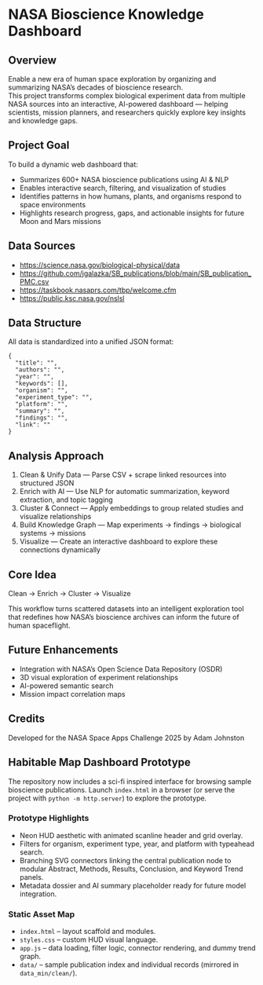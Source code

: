 # NASA Bioscience Knowledge Dashboard

## Overview

Enable a new era of human space exploration by organizing and summarizing NASA’s decades of bioscience research.  
This project transforms complex biological experiment data from multiple NASA sources into an interactive, AI-powered dashboard — helping scientists, mission planners, and researchers quickly explore key insights and knowledge gaps.

## Project Goal

To build a dynamic web dashboard that:

- Summarizes 600+ NASA bioscience publications using AI & NLP  
- Enables interactive search, filtering, and visualization of studies  
- Identifies patterns in how humans, plants, and organisms respond to space environments  
- Highlights research progress, gaps, and actionable insights for future Moon and Mars missions  

## Data Sources

- <https://science.nasa.gov/biological-physical/data>  
- <https://github.com/jgalazka/SB_publications/blob/main/SB_publication_PMC.csv>
- <https://taskbook.nasaprs.com/tbp/welcome.cfm>
- <https://public.ksc.nasa.gov/nslsl>

## Data Structure

All data is standardized into a unified JSON format:

```
{
  "title": "",
  "authors": "",
  "year": "",
  "keywords": [],
  "organism": "",
  "experiment_type": "",
  "platform": "",
  "summary": "",
  "findings": "",
  "link": ""
}
```

## Analysis Approach

1. Clean & Unify Data — Parse CSV + scrape linked resources into structured JSON  
2. Enrich with AI — Use NLP for automatic summarization, keyword extraction, and topic tagging  
3. Cluster & Connect — Apply embeddings to group related studies and visualize relationships  
4. Build Knowledge Graph — Map experiments → findings → biological systems → missions  
5. Visualize — Create an interactive dashboard to explore these connections dynamically  

## Core Idea

Clean → Enrich → Cluster → Visualize  

This workflow turns scattered datasets into an intelligent exploration tool that redefines how NASA’s bioscience archives can inform the future of human spaceflight.

## Future Enhancements

- Integration with NASA’s Open Science Data Repository (OSDR)  
- 3D visual exploration of experiment relationships  
- AI-powered semantic search  
- Mission impact correlation maps  

## Credits

Developed for the NASA Space Apps Challenge 2025
by Adam Johnston

## Habitable Map Dashboard Prototype

The repository now includes a sci-fi inspired interface for browsing sample bioscience publications. Launch `index.html` in a browser (or serve the project with `python -m http.server`) to explore the prototype.

### Prototype Highlights

- Neon HUD aesthetic with animated scanline header and grid overlay.
- Filters for organism, experiment type, year, and platform with typeahead search.
- Branching SVG connectors linking the central publication node to modular Abstract, Methods, Results, Conclusion, and Keyword Trend panels.
- Metadata dossier and AI summary placeholder ready for future model integration.

### Static Asset Map

- `index.html` – layout scaffold and modules.
- `styles.css` – custom HUD visual language.
- `app.js` – data loading, filter logic, connector rendering, and dummy trend graph.
- `data/` – sample publication index and individual records (mirrored in `data_min/clean/`).
